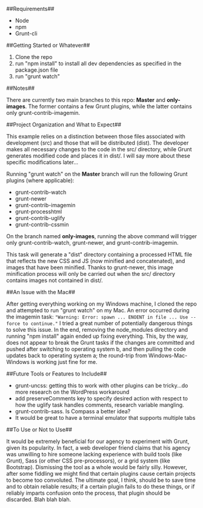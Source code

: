 ##Requirements##

* Node
* npm
* Grunt-cli

##Getting Started or Whatever##

1. Clone the repo
2. run "npm install" to install all dev dependencies as specified in the package.json file
3. run "grunt watch"

##Notes##

There are currently two main branches to this repo: **Master** and **only-images**. The former contains a few Grunt plugins, while the latter contains only grunt-contrib-imagemin.

##Project Organization and What to Expect##

This example relies on a distinction between those files associated with development (src) and those that will be distributed (dist). The developer makes all necessary changes to the code in the src/ directory, while Grunt generates modified code and places it in dist/. I will say more about these specific modifications later...

Running "grunt watch" on the **Master** branch will run the following Grunt plugins (where applicable):

* grunt-contrib-watch
* grunt-newer
* grunt-contrib-imagemin
* grunt-processhtml
* grunt-contrib-uglify
* grunt-contrib-cssmin

On the branch named **only-images**, running the above command will trigger only grunt-contrib-watch, grunt-newer, and grunt-contrib-imagemin.

This task will generate a "dist" directory containing a processed HTML file that reflects the new CSS and JS (now minified and concatenated), and images that have been minified. Thanks to grunt-newer, this image minification process will only be carried out when the src/ directory contains images not contained in dist/.

##An Issue with the Mac##

After getting everything working on my Windows machine, I cloned the repo and attempted to run "grunt watch" on my Mac. An error occurred during the imagemin task: `"Warning: Error: spawn ... ENOENT in file ... Use --force to continue."` I tried a great number of potentially dangerous things to solve this issue. In the end, removing the node_modules directory and running "npm install" again ended up fixing everything. This, by the way, does not appear to break the Grunt tasks if the changes are committed and pushed after switching to operating system b, and then pulling the code updates back to operating system a; the round-trip from Windows-Mac-Windows is working just fine for me.

##Future Tools or Features to Include##

* grunt-uncss: getting this to work with other plugins can be tricky...do more research on the WordPress workaround
* add preserveComments key to specify desired action with respect to how the uglify task handles comments, research variable mangling.
* grunt-contrib-sass. Is Compass a better idea?
* It would be great to have a terminal emulator that supports multiple tabs

##To Use or Not to Use##

It would be extremely beneficial for our agency to experiment with Grunt, given its popularity. In fact, a web developer friend claims that his agency was unwilling to hire someone lacking experience with build tools (like Grunt), Sass (or other CSS pre-processors), or a grid system (like Bootstrap). Dismissing the tool as a whole would be fairly silly. However, after some fiddling we might find that certain plugins cause certain projects to become too convoluted. The ultimate goal, I think, should be to save time and to obtain reliable results; if a certain plugin fails to do these things, or if reliably imparts confusion onto the process, that plugin should be discarded. Blah blah blah.

